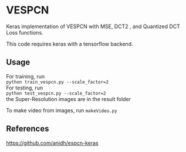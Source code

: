 # VESPCN
Keras implementation of VESPCN with MSE, DCT2 , and Quantized DCT Loss functions.


This code requires keras with a tensorflow backend. 

## Usage
For training, run  
`python train_vespcn.py --scale_factor=2`
<br>
For testing, run  
`python test_vespcn.py --scale_factor=2`  
the Super-Resolution images are in the result folder

To make video from images, run
`makeVideo.py`


## References
https://github.com/anidh/espcn-keras

